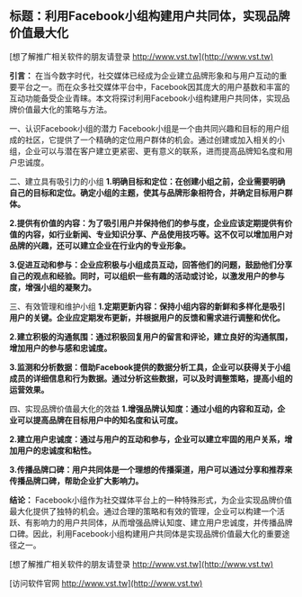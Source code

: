 ## **标题：利用Facebook小组构建用户共同体，实现品牌价值最大化**

[想了解推广相关软件的朋友请登录 http://www.vst.tw](http://www.vst.tw)

**引言：**
在当今数字时代，社交媒体已经成为企业建立品牌形象和与用户互动的重要平台之一。而在众多社交媒体平台中，Facebook因其庞大的用户基数和丰富的互动功能备受企业青睐。本文将探讨利用Facebook小组构建用户共同体，实现品牌价值最大化的策略与方法。

一、认识Facebook小组的潜力
Facebook小组是一个由共同兴趣和目标的用户组成的社区，它提供了一个精确的定位用户群体的机会。通过创建或加入相关的小组，企业可以与潜在客户建立更紧密、更有意义的联系，进而提高品牌知名度和用户忠诚度。

二、建立具有吸引力的小组
**1.明确目标和定位：在创建小组之前，企业需要明确自己的目标和定位。确定小组的主题，使其与品牌形象相符合，并确定目标用户群体。**

**2.提供有价值的内容：为了吸引用户并保持他们的参与度，企业应该定期提供有价值的内容，如行业新闻、专业知识分享、产品使用技巧等。这不仅可以增加用户对品牌的兴趣，还可以建立企业在行业内的专业形象。**

**3.促进互动和参与：企业应积极与小组成员互动，回答他们的问题，鼓励他们分享自己的观点和经验。同时，可以组织一些有趣的活动或讨论，以激发用户的参与度，增强小组的凝聚力。**

三、有效管理和维护小组
**1.定期更新内容：保持小组内容的新鲜和多样化是吸引用户的关键。企业应定期发布更新，并根据用户的反馈和需求进行调整和优化。**

**2.建立积极的沟通氛围：通过积极回复用户的留言和评论，建立良好的沟通氛围，增加用户的参与感和忠诚度。**

**3.监测和分析数据：借助Facebook提供的数据分析工具，企业可以获得关于小组成员的详细信息和行为数据。通过分析这些数据，可以及时调整策略，提高小组的运营效果。**

四、实现品牌价值最大化的效益
**1.增强品牌认知度：通过小组的内容和互动，企业可以提高品牌在目标用户中的知名度和认可度。**

**2.建立用户忠诚度：通过与用户的互动和参与，企业可以建立牢固的用户关系，增加用户的忠诚度和粘性。**

**3.传播品牌口碑：用户共同体是一个理想的传播渠道，用户可以通过分享和推荐来传播品牌口碑，帮助企业扩大影响力。**

**结论：**
Facebook小组作为社交媒体平台上的一种特殊形式，为企业实现品牌价值最大化提供了独特的机会。通过合理的策略和有效的管理，企业可以构建一个活跃、有影响力的用户共同体，从而增强品牌认知度、建立用户忠诚度，并传播品牌口碑。因此，利用Facebook小组构建用户共同体是实现品牌价值最大化的重要途径之一。

[想了解推广相关软件的朋友请登录 http://www.vst.tw](http://www.vst.tw)


[访问软件官网 http://www.vst.tw](http://www.vst.tw)
